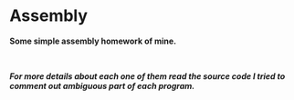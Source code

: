 # Assembly
<strong><p>Some simple assembly homework of mine.</p></strong>
</br>
<strong><em><p>For more details about each one of them read the source code I tried to comment out ambiguous part of each program.</p></em></strong>
